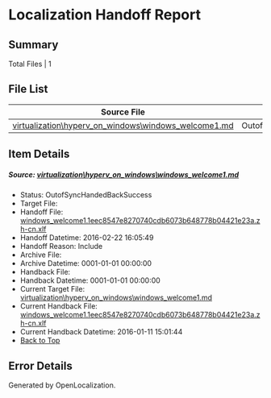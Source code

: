 # <a name='report-top'></a> Localization Handoff Report

## Summary
 Total Files | 1

## File List
 Source File | Status | Details 
 ----------- | ------ | ------- 
 [virtualization\hyperv_on_windows\windows_welcome1.md](https://github.com/OpenLocalizationOrg/hyperV/blob/ed50f70b11e4937b2fc434e8eaaaecac6561b365/virtualization/hyperv_on_windows/windows_welcome1.md) | OutofSyncHandedBackSuccess | [Details](#a5d8e4fb5b5b48db54edf0bf092a624b275ca6cd203)

## Item Details
##### <a name='a5d8e4fb5b5b48db54edf0bf092a624b275ca6cd203'></a> Source: [virtualization\hyperv_on_windows\windows_welcome1.md](https://github.com/OpenLocalizationOrg/hyperV/blob/ed50f70b11e4937b2fc434e8eaaaecac6561b365/virtualization/hyperv_on_windows/windows_welcome1.md)
* Status: OutofSyncHandedBackSuccess
* Target File: 
* Handoff File: [windows_welcome1.1eec8547e8270740cdb6073b648778b04421e23a.zh-cn.xlf](https://github.com/OpenLocalizationOrg/olhandoff/blob/1b8fdf4b57b8428863e3fc344a47496ea3e354bb/ol-handoff/OpenLocalizationOrg/hyperV.zh-cn/master/ht-test/windows_welcome1.1eec8547e8270740cdb6073b648778b04421e23a.zh-cn.xlf)
* Handoff Datetime: 2016-02-22 16:05:49
* Handoff Reason: Include
* Archive File: 
* Archive Datetime: 0001-01-01 00:00:00
* Handback File: 
* Handback Datetime: 0001-01-01 00:00:00
* Current Target File: [virtualization\hyperv_on_windows\windows_welcome1.md](https://github.com/OpenLocalizationOrg/hyperV.zh-cn/blob/f390ecf0cb70d0e1a71e03ea826357895d12a3f3/virtualization/hyperv_on_windows/windows_welcome1.md)
* Current Handback File: [windows_welcome1.1eec8547e8270740cdb6073b648778b04421e23a.zh-cn.xlf](https://github.com/OpenLocalizationOrg/olhandback/blob/7f248fb77f587d74d93d09f667d737123bc2677c/ol-handback/OpenLocalizationOrg/hyperV.zh-cn/master/windows_welcome1.1eec8547e8270740cdb6073b648778b04421e23a.zh-cn.xlf)
* Current Handback Datetime: 2016-01-11 15:01:44
* [Back to Top](#report-top)


## Error Details

Generated by OpenLocalization.
